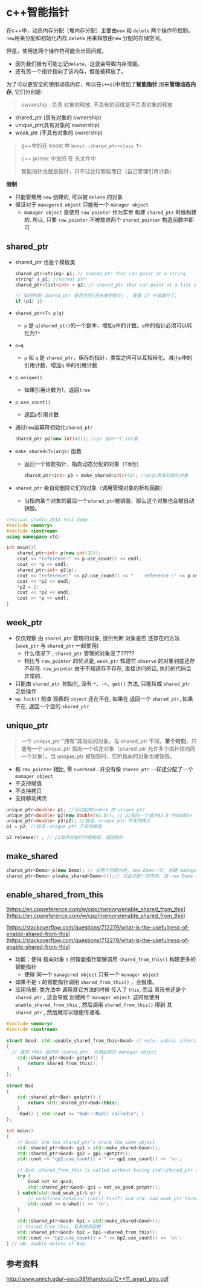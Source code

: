 # c++智能指针

在c++中，动态内存分配（堆内存分配）主要由`new` 和 `delete` 两个操作符控制。`new`用来分配和初始化内存,`delete` 用来释放由`new` 分配的存储空间。

但是，使用这两个操作符可能会出现问题，

* 因为我们极有可能忘记`delete`，这就会导致内存泄漏。
* 还有另一个指针指向了该内存，但是被释放了。



为了可以更安全的使用动态内存，所以在`c++11`中增加了**智能指针**,用来**管理动态内存**, 它们分别是:

> ownership : 负责 对象的释放. 不具有的话就是不负责对象的释放

* shared_ptr (具有对象的 ownership)
* unique_ptr(具有对象的 ownership)
* weak_ptr (不具有对象的 ownership)

> g++中的在 boost 中 `boost::shared_ptr<class T>` 
>
> c++ primer 中说的 在 <memory> 头文件中
>
> 智能指针也就是指针，只不过比较智能而已（自己管理引用计数）

**限制**

* 只能管理用 `new` 创建的, 可以被 `delete` 的对象
* 保证对于 `managered object` 只能有一个 `manager object`
  * `manager object` 是使用 `raw pointer` 作为实参 构建 `shared_ptr` 时候构建的. 所以, 只要 `raw_pointer` 不被放进两个 `shared_pointer` 构造函数中即可 

## shared_ptr

* shared_ptr<class T> 也是个模板类

  ```c++
  shared_ptr<string> p1; // shared_ptr that can point at a string
  string* s_p1; //normal ptr
  shared_ptr<list<int> > p2; // shared_ptr that can point at a list of ints
  
  // 如何判断 shared_ptr 是否为空(还未被初始化) , 直接 if 中搞就行了.
  if (p1) {}
  ```

* `shared_ptr<T> p(q)`

  * `p` 是 `q(shared_ptr)`的一个副本，增加`q`中的计数。`q`中的指针必须可以转化为`T*`

* `p=q`

  * `p` 和 `q` 是 `shared_ptr`，保存的指针，类型之间可以互相转化。减小`p`中的引用计数，增加`q` 中的引用计数

* `p.unique()`

  * 如果引用计数为1，返回`true`

* `p.use_count()`

  * 返回`p`引用计数

* 通过`new`运算符初始化`shared_ptr`

  ```c++
  shared_ptr p2(new int(42)); //p2 指向一个 int值
  ```

* `make_shared<T>(args)` 函数

  * 返回一个智能指针，指向动态分配的对象（`T类型`）

    ```c++
    shared_ptr<int> p3 = make_shared<int>(42); //args用来初始化对象
    ```

* `shared_ptr` 会自动删除它们的对象（调用管理对象的析构函数）

  * 当指向某个对象的最后一个`shared_ptr`被销毁，那么这个对象也会被自动销毁。

```c++
//visual studio 2013 test demo
#include <memory>
#include <iostream>
using namespace std;

int main(){
	shared_ptr<int> p(new int(32));
	cout << "reference:" << p.use_count() << endl;
	cout << *p << endl;
	shared_ptr<int> p2(p);
	cout << "reference:" << p2.use_count() << "    reference :" << p.use_count() << endl;
	cout << *p2 << endl;
	*p2 = 2;
	cout << *p2 << endl;
	cout << *p << endl;
}
```

## week_ptr

* 仅仅观察 由  `shared_ptr` 管理的对象, 提供判断 对象是否 还存在的方法 (`week_ptr` 与 `shared_ptr` 一起使用)
  * 什么情况下 , `shared_ptr` 管理的对象没了?????
  * 相比与 `raw_pointer` 的优点是, `week_ptr` 知道它 `observe` 的对象到底还存不存在. `raw_pointer` 由于不知道存不存在, 直接访问的话, 执行的代码会 异常的.
* 只能由 `shared_ptr `初始化, 没有 `*, ->, get()` 方法, 只能转成 `shared_ptr` 之后操作
* `wp.lock()` 检查 观察的 `object` 还在不在, 如果在 返回一个 `shared_ptr`, 如果不在, 返回一个空的 `shared_ptr`

## unique_ptr

> 一个 unique_ptr "拥有"其指向的对象。与 shared_ptr 不同，**某个时刻**，只能有一个 unique_ptr 指向一个给定对象（shared_ptr 允许多个指针指向同一个对象）。当 unique_ptr 被销毁时，它所指向的对象也被销毁。

* 和 `raw_pointer` 相比, 零 `overhead` . 并没有像 `shared_ptr` 一样还分配了一个 `mamager object`
* 不支持赋值
* 不支持拷贝
* 支持移动拷贝

```c++
unique_ptr<double> p1; //可以指向double 的 unique_ptr
unique_ptr<double> p2(new double(42.0)); // p2指向一个值为42.0 的double
unique_ptr<double> p3(p2); //错误，unique_ptr 不支持拷贝
p1 = p2; //错误：unique_ptr 不支持赋值

p2.release() ; // p2放弃对指针的控制权，返回指针
```

## make_shared

```c++
shared_ptr<Demo> p(new Demo); // 会两个分配内存, new Demo一次, 创建 manager object 一次
shared_ptr<Demo> p(make_shared<Demo>());// 只会分配一次内存, 放 new Demo 和 manager object
```



## enable_shared_from_this

[https://en.cppreference.com/w/cpp/memory/enable_shared_from_this](https://en.cppreference.com/w/cpp/memory/enable_shared_from_this)

[https://stackoverflow.com/questions/712279/what-is-the-usefulness-of-enable-shared-from-this](https://stackoverflow.com/questions/712279/what-is-the-usefulness-of-enable-shared-from-this)

* 功能：使得 指向对象 `t` 的智能指针能够调用 `shared_from_this()` 构建更多的智能指针
  * 使得 同一个 `managered object` 只有一个 `manager object`
* 如果不是 `t` 的智能指针调用 `shared_from_this()` ，会报错。
* 应用场景:  类方法中 调用其它方法的时候 传入了 `this`, 而且 其形参还是个  `shared_ptr` , 这会导致 创建两个 `manager object`. 这时候使用 `enable_shared_from_this` , 然后调用 `shared_from_this()` 得到 其 `shared_ptr` , 然后就可以随便传递咯.

```c++
#include <memory>
#include <iostream>
 
struct Good: std::enable_shared_from_this<Good> // note: public inheritance
{
  // 返回 this 指针的 shared_ptr, 共用此前的 manager object
    std::shared_ptr<Good> getptr() {
        return shared_from_this();
    }
};
 
struct Bad
{
    std::shared_ptr<Bad> getptr() {
        return std::shared_ptr<Bad>(this);
    }
    ~Bad() { std::cout << "Bad::~Bad() called\n"; }
};
 
int main()
{
    // Good: the two shared_ptr's share the same object
    std::shared_ptr<Good> gp1 = std::make_shared<Good>();
    std::shared_ptr<Good> gp2 = gp1->getptr();
    std::cout << "gp2.use_count() = " << gp2.use_count() << '\n';
 
    // Bad: shared_from_this is called without having std::shared_ptr owning the caller 
    try {
        Good not_so_good;
        std::shared_ptr<Good> gp1 = not_so_good.getptr();
    } catch(std::bad_weak_ptr& e) {
        // undefined behavior (until C++17) and std::bad_weak_ptr thrown (since C++17)
        std::cout << e.what() << '\n';    
    }
 
    std::shared_ptr<Good> bp1 = std::make_shared<Good>();
    // shared_from_this, 私有成员函数
    std::shared_ptr<Good> bp2 = bp1->shared_from_this();
    std::cout << "bp2.use_count() = " << bp2.use_count() << '\n';
} // UB: double-delete of Bad
```





## 参考资料

http://www.umich.edu/~eecs381/handouts/C++11_smart_ptrs.pdf